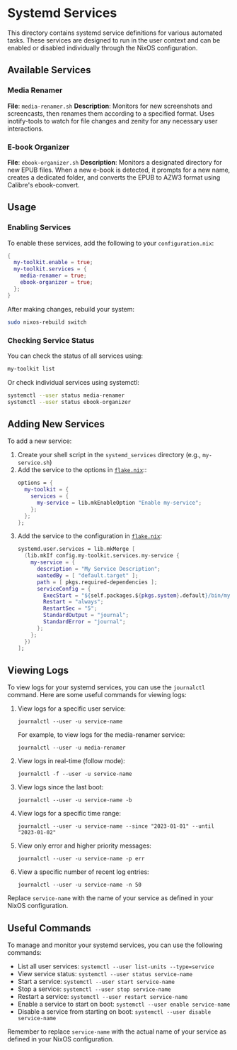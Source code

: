 # Systemd Services

This directory contains systemd service definitions for various automated tasks. These services are designed to run in the user context and can be enabled or disabled individually through the NixOS configuration.

## Available Services

### Media Renamer
**File**: `media-renamer.sh`
**Description**: Monitors for new screenshots and screencasts, then renames them according to a specified format. Uses inotify-tools to watch for file changes and zenity for any necessary user interactions.

### E-book Organizer
**File**: `ebook-organizer.sh`
**Description**: Monitors a designated directory for new EPUB files. When a new e-book is detected, it prompts for a new name, creates a dedicated folder, and converts the EPUB to AZW3 format using Calibre's ebook-convert.

## Usage

### Enabling Services

To enable these services, add the following to your `configuration.nix`:

```nix
{
  my-toolkit.enable = true;
  my-toolkit.services = {
    media-renamer = true;
    ebook-organizer = true;
  };
}
```

After making changes, rebuild your system:
```bash
sudo nixos-rebuild switch
```

### Checking Service Status

You can check the status of all services using:
```bash
my-toolkit list
```

Or check individual services using systemctl:
```bash
systemctl --user status media-renamer
systemctl --user status ebook-organizer
```

## Adding New Services

To add a new service:

1. Create your shell script in the `systemd_services` directory (e.g., `my-service.sh`)
2. Add the service to the options in [`flake.nix`](/flake.nix)::
   ```nix
   options = {
     my-toolkit = {
       services = {
         my-service = lib.mkEnableOption "Enable my-service";
       };
     };
   };
   ```
3. Add the service to the configuration in [`flake.nix`](/flake.nix):
   ```nix
   systemd.user.services = lib.mkMerge [
     (lib.mkIf config.my-toolkit.services.my-service {
       my-service = {
         description = "My Service Description";
         wantedBy = [ "default.target" ];
         path = [ pkgs.required-dependencies ];
         serviceConfig = {
           ExecStart = "${self.packages.${pkgs.system}.default}/bin/my-service";
           Restart = "always";
           RestartSec = "5";
           StandardOutput = "journal";
           StandardError = "journal";
         };
       };
     })
   ];
   ```

## Viewing Logs

To view logs for your systemd services, you can use the `journalctl` command. Here are some useful commands for viewing logs:

1. View logs for a specific user service:
   ```
   journalctl --user -u service-name
   ```
   For example, to view logs for the media-renamer service:
   ```
   journalctl --user -u media-renamer
   ```

2. View logs in real-time (follow mode):
   ```
   journalctl -f --user -u service-name
   ```

3. View logs since the last boot:
   ```
   journalctl --user -u service-name -b
   ```

4. View logs for a specific time range:
   ```
   journalctl --user -u service-name --since "2023-01-01" --until "2023-01-02"
   ```

5. View only error and higher priority messages:
   ```
   journalctl --user -u service-name -p err
   ```

6. View a specific number of recent log entries:
   ```
   journalctl --user -u service-name -n 50
   ```

Replace `service-name` with the name of your service as defined in your NixOS configuration.

## Useful Commands

To manage and monitor your systemd services, you can use the following commands:

- List all user services: `systemctl --user list-units --type=service`
- View service status: `systemctl --user status service-name`
- Start a service: `systemctl --user start service-name`
- Stop a service: `systemctl --user stop service-name`
- Restart a service: `systemctl --user restart service-name`
- Enable a service to start on boot: `systemctl --user enable service-name`
- Disable a service from starting on boot: `systemctl --user disable service-name`

Remember to replace `service-name` with the actual name of your service as defined in your NixOS configuration.